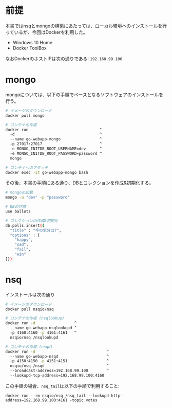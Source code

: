# 前提

本書ではnsqとmongoの構築にあたっては、ローカル環境へのインストールを行っているが、今回はDockerを利用した。

- Windows 10 Home
- Docker ToolBox

なおDockerのホストIPは次の通りである: `192.168.99.100`

# mongo

mongoについては、以下の手順でベースとなるソフトウェアのインストールを行う。

```bash
# イメージのダウンロード
docker pull mongo

# コンテナの作成
docker run                               ^
  -d                                     ^
  --name go-webapp-mongo                 ^
  -p 27017:27017                         ^
  -e MONGO_INITDB_ROOT_USERNAME=dev      ^
  -e MONGO_INITDB_ROOT_PASSWORD=password ^
  mongo

# コンテナへのアタッチ
docker exec -it go-webapp-mongo bash
```

その後、本書の手順にある通り、DBとコレクションを作成&初期化する。

```bash
# mongoの起動
mongo -u "dev" -p "password"

# DBの作成
use ballots

# コレクションの作成&初期化
db.polls.insert({
  "title" : "今の気分は?",
  "options" : [
    "happy",
    "sad",
    "fail",
    "win"
]})
```

# nsq

インストールは次の通り

```bash
# イメージのダウンロード
docker pull nsqio/nsq

# コンテナの作成 (nsqlookup)
docker run -d                 ^
  --name go-webapp-nsqlookupd ^
  -p 4160:4160 -p 4161:4161   ^
  nsqio/nsq /nsqlookupd

# コンテナの作成 (nsqd)
docker run -d                               ^
  --name go-webapp-nsqd                     ^
  -p 4150:4150 -p 4151:4151                 ^
  nsqio/nsq /nsqd                           ^
  --broadcast-address=192.168.99.100        ^
  --lookupd-tcp-address=192.168.99.100:4160
```

この手順の場合、`nsq_tail`は以下の手順で利用すること:

```
docker run --rm nsqio/nsq /nsq_tail --lookupd-http-address=192.168.99.100:4161 -topic votes
```
